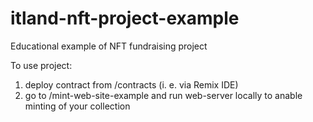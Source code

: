 # itland-nft-project-example
Educational example of NFT fundraising project

To use project:
1) deploy contract from /contracts (i. e. via Remix IDE)
2) go to /mint-web-site-example and run web-server locally to anable minting of your collection
